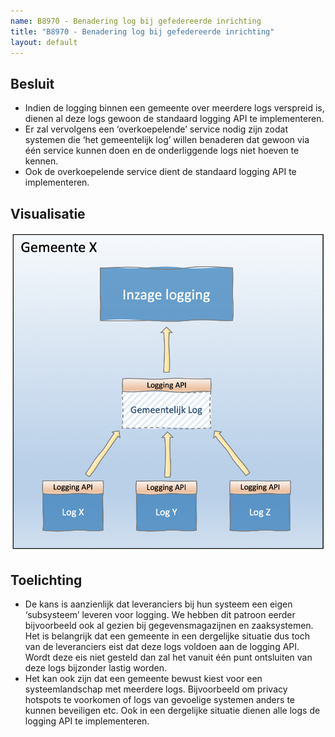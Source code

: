 ```yaml
---
name: B8970 - Benadering log bij gefedereerde inrichting
title: "B8970 - Benadering log bij gefedereerde inrichting"
layout: default
---
```


## Besluit
-	Indien de logging binnen een gemeente over meerdere logs verspreid is, dienen al deze logs gewoon de standaard logging API te implementeren.
-	Er zal vervolgens een ‘overkoepelende’ service nodig zijn zodat systemen die ‘het gemeentelijk log’ willen benaderen dat gewoon via één service kunnen doen en de onderliggende logs niet hoeven te kennen.
-	Ook de overkoepelende service dient de standaard logging API te implementeren.

## Visualisatie
<img src="./_assets/8970_1.png" alt="" width="700"/>

## Toelichting
-	De kans is aanzienlijk dat leveranciers bij hun systeem een eigen ‘subsysteem’ leveren voor logging. We hebben dit patroon eerder bijvoorbeeld ook al gezien bij gegevensmagazijnen en zaaksystemen. Het is belangrijk dat een gemeente in een dergelijke situatie dus toch van de leveranciers eist dat deze logs voldoen aan de logging API. Wordt deze eis niet gesteld dan zal het vanuit één punt ontsluiten van deze logs bijzonder lastig worden.
-	Het kan ook zijn dat een gemeente bewust kiest voor een systeemlandschap met meerdere logs. Bijvoorbeeld om privacy hotspots te voorkomen of logs van gevoelige systemen anders te kunnen beveiligen etc. Ook in een dergelijke situatie dienen alle logs de logging API te implementeren.
